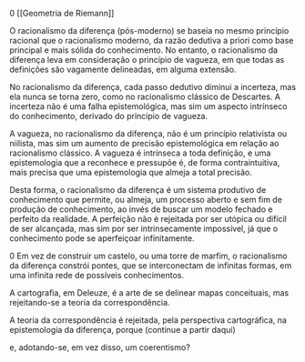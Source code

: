 0 [[Geometria de Riemann]]

O racionalismo da diferença (pós-moderno) se baseia no mesmo princípio racional que o racionalismo moderno, da razão dedutiva a priori como base principal e mais sólida do conhecimento. No entanto, o racionalismo da diferença leva em consideração o princípio de vagueza, em que todas as definições são vagamente delineadas, em alguma extensão.

No racionalismo da diferença, cada passo dedutivo diminui a incerteza, mas ela nunca se torna zero, como no racionalismo clássico de Descartes. A incerteza não é uma falha epistemológica, mas sim um aspecto intrínseco do conhecimento, derivado do princípio de vagueza.

A vagueza, no racionalismo da diferença, não é um princípio relativista ou niilista, mas sim um aumento de precisão epistemológica em relação ao racionalismo clássico. A vagueza é intrínseca a toda definição, e uma epistemologia que a reconhece e pressupõe é, de forma contraintuitiva, mais precisa que uma epistemologia que almeja a total precisão.

Desta forma, o racionalismo da diferença é um sistema produtivo de conhecimento que permite, ou almeja, um processo aberto e sem fim de produção de conhecimento, ao invés de buscar um modelo fechado e perfeito da realidade. A perfeição não é rejeitada por ser utópica ou difícil de ser alcançada, mas sim por ser intrinsecamente impossível, já que o conhecimento pode se aperfeiçoar infinitamente.

0 Em vez de construir um castelo, ou uma torre de marfim, o racionalismo da diferença constrói pontes, que se interconectam de infinitas formas, em uma infinita rede de possíveis conhecimentos.

A cartografia, em Deleuze, é a arte de se delinear mapas conceituais, mas rejeitando-se a teoria da correspondência.

A teoria da correspondência é rejeitada, pela perspectiva cartográfica, na epistemologia da diferença, porque (continue a partir daqui)

e, adotando-se, em vez disso, um coerentismo?